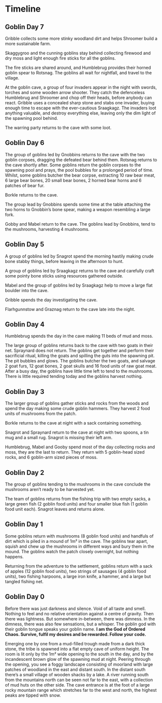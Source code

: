 # Timeline

## Goblin Day 7

Gribble collects some more stinky woodland dirt and helps Shroomer build a more sustainable farm.

Skaggygroo and the cunning goblins stay behind collecting firewood and dry moss and light enough fire sticks for all the goblins.

The fire sticks are shared around, and Humblebrug provides their horned goblin spear to Rotsnag. The goblins all wait for nightfall, and travel to the village.

At the goblin cave, a group of four invaders appear in the night with swords, torches and some wooden arrow shooter. They catch the defenceless Humblebrug and Shroomer and chop off their heads, before anybody can react. Gribble uses a concealed sharp stone and stabs one invader, buying enough time to escape with the ever-cautious Sraagkagz. The invaders loot anything valuable, and destroy everything else, leaving only the dim light of the spawning pool behind.

The warring party returns to the cave with some loot.

## Goblin Day 6

The group of goblins led by Gnobbins returns to the cave with the two goblin corpses, dragging the defeated bear behind them. Rotsnag returns to the cave shortly after. Some goblins return the goblin corpses to the spawning pool and prays, the pool bubbles for a prolonged period of time.  Whilst, some goblins butcher the bear corpse, extracting 10 raw bear meat, 6 large bear bones, 20 small bear bones, 2 horned bear horns and 6 patches of bear fur.

Borkle returns to the cave.

The group lead by Gnobbins spends some time at the table attaching the two horns to Gnobbin’s bone spear, making a weapon resembling a large fork.

Gobby and Mabel return to the cave.
The goblins lead by Gnobbins, tend to the mushrooms, harvesting 4 mushrooms.


## Goblin Day 5

A group of goblins led by Snagrot spend the morning hastily making crude bone stabby things, before leaving in the afternoon to hunt.

A group of goblins led by Sraagkagz returns to the cave and carefully craft some pointy bone sticks using resources gathered outside.

Mabel and the group of goblins led by Sraagkagz help to move a large flat boulder into the cave.

Gribble spends the day investigating the cave.

Flarhgunnstow and Graznag return to the cave late into the night. 

## Goblin Day 4

Humblebrug spends the day in the cave making 11 beds of mud and moss.

The large group of goblins returns back to the cave with two goats in their net. Spraynard does not return. 
The goblins get together and perform their sacrificial ritual, killing the goats and spilling the guts into the spawning pit. The pit bubbles and glows. 
The goblins butcher the two goats, and salvage 2 goat furs, 12 goat bones, 2 goat skulls and 16 food units of raw goat meat.
After a busy day, the goblins have little time left to tend to the mushrooms. There is little required tending today and the goblins harvest nothing.

## Goblin Day 3

The larger group of goblins gather sticks and rocks from the woods and spend the day making some crude goblin hammers. They harvest 2 food units of mushrooms from the patch.

Borkle returns to the cave at night with a sack containing something.

Snagrot and Spraynard return to the cave at night with two spoons, a tin mug and a small rug.
Snagrot is missing their left arm.

Humblebrug, Mabel and Gooby spend most of the day collecting rocks and moss, they are the last to return. They return with 5 goblin-head sized rocks, and 6 goblin-arm sized pieces of moss.

## Goblin Day 2

The group of goblins tending to the mushrooms in the cave conclude the mushrooms aren’t ready to be harvested yet.

The team of goblins returns from the fishing trip with two empty sacks, a large green fish (2 goblin food units) and four smaller blue fish (1 goblin food unit each). 
Snagrot leaves and returns alone.


## Goblin Day 1

Some goblins return with mushrooms (8 goblin food units) and handfuls of dirt which is piled in a mound of 1m² in the cave. The goblins tear apart, squish and chew up the mushrooms in different ways and bury them in the mound. The goblins watch the patch closely overnight, but nothing happens.

Returning from the adventure to the settlement, goblins return with a sack of apples (12 goblin food units), two strings of sausages (4 goblin food units), two fishing harpoons, a large iron knife, a hammer, and a large but tangled fishing net.


## Goblin Day 0

Before there was just darkness and silence. Void of all taste and smell. 
Nothing to feel and no relative orientation against a centre of gravity.
Then there was lightness.
But somewhere in-between, there was dimness.
In the dimness, there was also few sensations, but a whisper.
The goblin god with their goblin tongue speaks your goblin name. 
**I am the God of Ordered Chaos. Survive, fulfil my desires and be rewarded. Follow your code.**

Emerging one by one from a mud-filled trough made from a dark thick stone, the tribe is spawned into a flat empty cave of uniform height. 
The room is lit only by the 1m² wide opening to the south in the day, and by the incandescent brown glow of the spawning mud at night.
Peering through the opening, you see a foggy landscape consisting of moorland with large patches of woodland in the east and distant south. 
In the distant south there’s a small village of wooden shacks by a lake.
A river running south from the mountains north can be seen not far to the east, with a collection of mud huts on the other side.
The cave entrance is at the foot of a large rocky mountain range which stretches far to the west and north, the highest peaks are tipped with snow. 

